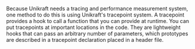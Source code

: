 Because Unikraft needs a tracing and performance measurement system, one method to do this is using Unikraft's tracepoint system.
A tracepoint provides a hook to call a function that you can provide at runtime.
You can put tracepoints at important locations in the code.
They are lightweight hooks that can pass an arbitrary number of parameters, which prototypes are described in a tracepoint declaration placed in a header file.
